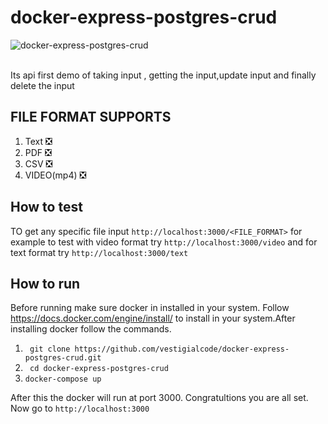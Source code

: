 # docker-express-postgres-crud

![docker-express-postgres-crud](https://user-images.githubusercontent.com/54473532/139152478-5c48c83f-49f7-4e1f-a721-ff8393f32d92.gif)

<br/>
Its api first demo of taking input , getting the input,update input and finally delete the input <br/>


## FILE FORMAT SUPPORTS
1. Text ❎ <br/>
2. PDF ❎ <br/>
3. CSV ❎<br/>
4. VIDEO(mp4) ❎<br/>
 
 ## How to test
 TO get any specific file input `http://localhost:3000/<FILE_FORMAT>` for example to test with video format try  `http://localhost:3000/video` and for text format try `http://localhost:3000/text`
 
 ## How to run
  
 Before running make sure docker in installed in your system. Follow  https://docs.docker.com/engine/install/ to install in your system.After installing docker follow the commands.<br/>
1. ` git clone https://github.com/vestigialcode/docker-express-postgres-crud.git`
2. ` cd docker-express-postgres-crud`
3. `docker-compose up`

After this the docker will run at port 3000. Congratultions you are all set. Now go to `http://localhost:3000` 




